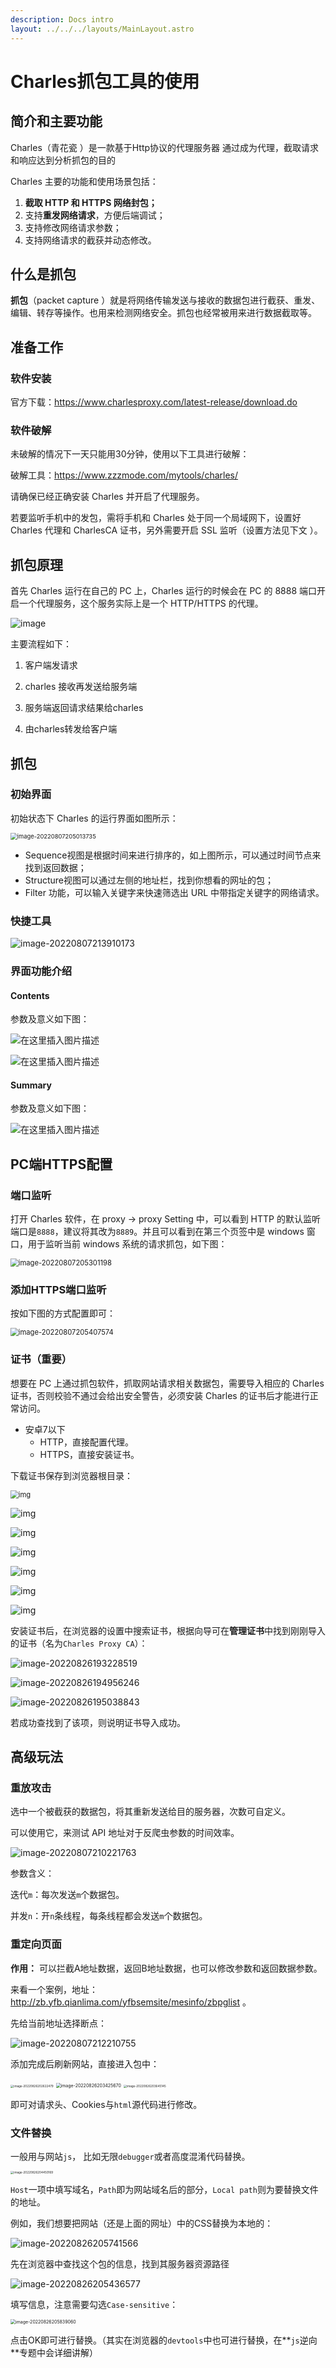 ```yaml
---
description: Docs intro
layout: ../../../layouts/MainLayout.astro
---
```


# Charles抓包工具的使用

## 简介和主要功能

 Charles（青花瓷 ）是一款基于Http协议的代理服务器 通过成为代理，截取请求和响应达到分析抓包的目的

Charles 主要的功能和使用场景包括：

1. **截取 HTTP 和 HTTPS 网络封包；**
2. 支持**重发网络请求**，方便后端调试；
3. 支持修改网络请求参数；
4. 支持网络请求的截获并动态修改。

## 什么是抓包

**抓包**（packet capture ）就是将网络传输发送与接收的数据包进行截获、重发、编辑、转存等操作。也用来检测网络安全。抓包也经常被用来进行数据截取等。

## 准备工作

### 软件安装

官方下载：<https://www.charlesproxy.com/latest-release/download.do>

### 软件破解

未破解的情况下一天只能用30分钟，使用以下工具进行破解：

破解工具：https://www.zzzmode.com/mytools/charles/

请确保已经正确安装 Charles 并开启了代理服务。

若要监听手机中的发包，需将手机和 Charles 处于同一个局域网下，设置好 Charles 代理和 CharlesCA 证书，另外需要开启 SSL 监听（设置方法见下文 ）。

## 抓包原理

首先 Charles 运行在自己的 PC 上，Charles 运行的时候会在 PC 的 8888 端口开启一个代理服务，这个服务实际上是一个 HTTP/HTTPS 的代理。

![image](https://images.drshw.tech/images/notes/20200921192339473.png)

主要流程如下：

1. 客户端发请求

2. charles 接收再发送给服务端

3. 服务端返回请求结果给charles

4. 由charles转发给客户端

## 抓包

### 初始界面

初始状态下 Charles 的运行界面如图所示：

<img src="https://images.drshw.tech/images/notes/image-20220807205013735.png" alt="image-20220807205013735" style="zoom:67%;" />

+ Sequence视图是根据时间来进行排序的，如上图所示，可以通过时间节点来找到返回数据；
+ Structure视图可以通过左侧的地址栏，找到你想看的网址的包；
+ Filter 功能，可以输入关键字来快速筛选出 URL 中带指定关键字的网络请求。

### 快捷工具

![image-20220807213910173](https://images.drshw.tech/images/notes/image-20220807213910173.png)

### 界面功能介绍

#### Contents

参数及意义如下图：

![在这里插入图片描述](https://images.drshw.tech/images/notes/20200930143117650.png)

![在这里插入图片描述](https://images.drshw.tech/images/notes/20200930143144436.png)

#### Summary

参数及意义如下图：

![在这里插入图片描述](https://images.drshw.tech/images/notes/20200930144831113.png)

## PC端HTTPS配置

### 端口监听

打开 Charles 软件，在 proxy -> proxy Setting 中，可以看到 HTTP 的默认监听端口是`8888`，建议将其改为`8889`。并且可以看到在第三个页签中是 windows 窗口，用于监听当前 windows 系统的请求抓包，如下图：

<img src="https://images.drshw.tech/images/notes/image-20220807205301198.png" alt="image-20220807205301198" style="zoom:80%;" />

### 添加HTTPS端口监听

按如下图的方式配置即可：

<img src="https://images.drshw.tech/images/notes/image-20220807205407574.png" alt="image-20220807205407574" style="zoom: 80%;" />

### 证书（重要）

想要在 PC 上通过抓包软件，抓取网站请求相关数据包，需要导入相应的 Charles 证书，否则校验不通过会给出安全警告，必须安装 Charles 的证书后才能进行正常访问。

+ 安卓7以下
  + HTTP，直接配置代理。
  + HTTPS，直接安装证书。

下载证书保存到浏览器根目录：

<img src="https://images.drshw.tech/images/notes/12861759-886a4cf6ebbbde2f.png" alt="img" style="zoom:80%;" />

![img](https://images.drshw.tech/images/notes/12861759-15eca07692c21f42.png)

![img](https://images.drshw.tech/images/notes/12861759-49350fae1201d4f7.png)

![img](https://images.drshw.tech/images/notes/12861759-55c8ca710a3d7d1c.png)

![img](https://images.drshw.tech/images/notes/12861759-1fd844d1dc1e2c8f.png)

![img](https://images.drshw.tech/images/notes/12861759-daf807092e03dd77.png)

![img](https://images.drshw.tech/images/notes/12861759-5276527aabe9dbd0.png)

安装证书后，在浏览器的设置中搜索证书，根据向导可在**管理证书**中找到刚刚导入的证书（名为`Charles Proxy CA`）：

![image-20220826193228519](https://images.drshw.tech/images/notes/image-20220826193228519.png)

![image-20220826194956246](https://images.drshw.tech/images/notes/image-20220826194956246.png)

![image-20220826195038843](https://images.drshw.tech/images/notes/image-20220826195038843.png)

若成功查找到了该项，则说明证书导入成功。

## 高级玩法

### 重放攻击

选中一个被截获的数据包，将其重新发送给目的服务器，次数可自定义。

可以使用它，来测试 API 地址对于反爬虫参数的时间效率。

![image-20220807210221763](https://images.drshw.tech/images/notes/image-20220807210221763.png)

参数含义：

迭代`m`：每次发送`m`个数据包。

并发`n`：开`n`条线程，每条线程都会发送`m`个数据包。

### 重定向页面

**作用：** 可以拦截A地址数据，返回B地址数据，也可以修改参数和返回数据参数。

来看一个案例，地址： http://zb.yfb.qianlima.com/yfbsemsite/mesinfo/zbpglist 。

先给当前地址选择断点：

![image-20220807212210755](https://images.drshw.tech/images/notes/image-20220807212210755.png)

添加完成后刷新网站，直接进入包中：

<img src="https://images.drshw.tech/images/notes/image-20220826202622479.png" alt="image-20220826202622479" style="zoom:33%;" />

<img src="https://images.drshw.tech/images/notes/image-20220826203425670.png" alt="image-20220826203425670" style="zoom: 50%;" />

<img src="https://images.drshw.tech/images/notes/image-20220826203645145.png" alt="image-20220826203645145" style="zoom: 33%;" />

即可对请求头、Cookies与`html`源代码进行修改。

### 文件替换

一般用与网站`js`， 比如无限`debugger`或者高度混淆代码替换。

<img src="https://images.drshw.tech/images/notes/image-20220826204450169.png" alt="image-20220826204450169" style="zoom:33%;" />

`Host`一项中填写域名，`Path`即为网站域名后的部分，`Local path`则为要替换文件的地址。

例如，我们想要把网站（还是上面的网址）中的CSS替换为本地的：

![image-20220826205741566](https://images.drshw.tech/images/notes/image-20220826205741566.png)

先在浏览器中查找这个包的信息，找到其服务器资源路径

![image-20220826205436577](https://images.drshw.tech/images/notes/image-20220826205436577.png)

填写信息，注意需要勾选`Case-sensitive`：

<img src="https://images.drshw.tech/images/notes/image-20220826205839060.png" alt="image-20220826205839060" style="zoom:50%;" />

点击OK即可进行替换。（其实在浏览器的`devtools`中也可进行替换，在**`js`逆向**专题中会详细讲解）
